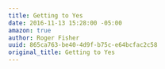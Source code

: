 ```yaml
---
title: Getting to Yes
date: 2016-11-13 15:28:00 -05:00
amazon: true
author: Roger Fisher
uuid: 865ca763-be40-4d9f-b75c-e64bcfac2c58
original_title: Getting to Yes
---
```


